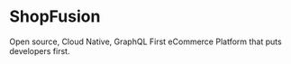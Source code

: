 # ShopFusion
Open source, Cloud Native, GraphQL First eCommerce Platform that puts developers first.
